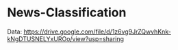 # News-Classification

Data: https://drive.google.com/file/d/1z6vg9JrZQwvhKnk-kNgDTUSNELYxUROo/view?usp=sharing
